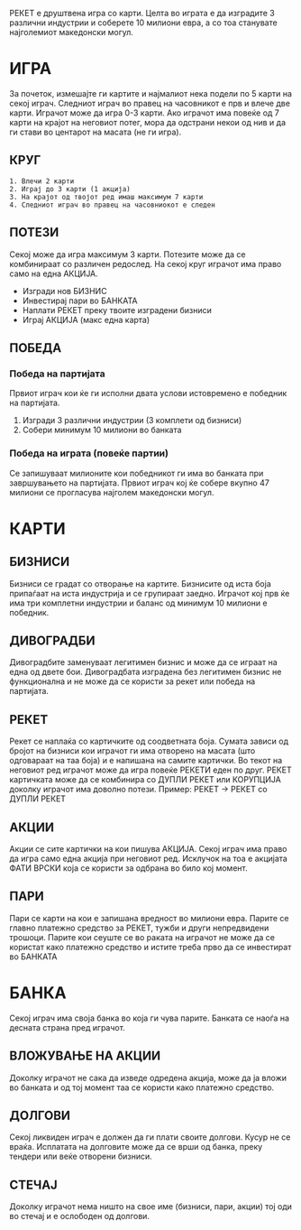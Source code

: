РЕКЕТ е друштвена игра со карти. Целта во играта е да изградите 3 различни индустрии и соберете 10 милиони евра, а со тоа станувате најголемиот македонски могул. 

# ИГРА
За почеток, измешајте ги картите и најмалиот нека подели по 5 карти на секој играч. Следниот играч во правец на часовникот е прв и влече две карти. Играчот може да игра 0-3 карти. Ако играчот има повеќе од 7 карти на крајот на неговиот потег, мора да одстрани некои од нив и да ги стави во центарот на масата (не ги игра).

## КРУГ

	1. Влечи 2 карти
	2. Играј до 3 карти (1 акција)
	3. На крајот од твојот ред имаш максимум 7 карти
	4. Следниот играч во правец на часовниокот е следен

## ПОТЕЗИ

Секој може да игра максимум 3 карти. Потезите може да се комбинираат со различен редослед. На секој круг играчот има право само на една АКЦИЈА.
- Изгради нов БИЗНИС
- Инвестирај пари во БАНКАТА
- Наплати РЕКЕТ преку твоите изградени бизниси
- Играј АКЦИЈА (макс една карта)

## ПОБЕДА

### Победа на партијата

Првиот играч кои ќе ги исполни двата услови истовремено е победник на партијата.
1. Изгради 3 различни индустрии (3 комплети од бизниси)
2. Собери минимум 10 милиони во банката

### Победа на играта (повеќе партии)

Се запишуваат милионите кои победникот ги има во банката при завршувањето на партијата. Првиот играч кој ќе собере вкупно 47 милиони се прогласува најголем македонски могул.

# КАРТИ

## БИЗНИСИ

Бизниси се градат со отворање на картите. Бизнисите од иста боја припаѓаат на иста индустрија и се групираат заедно. Играчот кој прв ќе има три комплетни индустрии и баланс од минимум 10 милиони е победник.

## ДИВОГРАДБИ

Дивоградбите заменуваат легитимен бизнис и може да се играат на една од двете бои. Дивоградбата изградена без легитимен бизнис не функционална и не може да се користи за рекет или победа на партијата.

## РЕКЕТ
Рекет се наплаќа со картичките од соодветната боја. Сумата зависи од бројот на бизниси кои играчот ги има отворено на масата (што одговараат на таа боја) и е напишана на самите картички. Во текот на неговиот ред играчот може да игра повеќе РЕКЕТИ еден по друг. РЕКЕТ картичката може да се комбинира со ДУПЛИ РЕКЕТ или КОРУПЦИЈА доколку играчот има доволно потези. Пример: РЕКЕТ -> РЕКЕТ со ДУПЛИ РЕКЕТ

## АКЦИИ

Акции се сите картички на кои пишува АКЦИЈА. Секој играч има право да игра само една акција при неговиот ред. Исклучок на тоа е акцијата ФАТИ ВРСКИ која се користи за одбрана во било кој момент.

## ПАРИ
Пари се карти на кои е запишана вредност во милиони евра. Парите се главно платежно средство за РЕКЕТ, тужби и други непредвидени трошоци. Парите кои сеуште се во раката на играчот не може да се користат како платежно средство и истите треба прво да се инвестират во БАНКАТА

# БАНКА
Секој играч има своја банка во која ги чува парите. Банката се наоѓа на десната страна пред играчот.

## ВЛОЖУВАЊЕ НА АКЦИИ
Доколку играчот не сака да изведе одредена акција, може да ја вложи во банката и од тој момент таа се користи како платежно средство.

## ДОЛГОВИ
Секој ликвиден играч е должен да ги плати своите долгови. Кусур не се враќа. Исплатата на долговите може да се врши од банка, преку тендери или веќе отворени бизниси.

## СТЕЧАЈ
Доколку играчот нема ништо на свое име (бизниси, пари, акции) тој оди во стечај и е ослободен од долгови.

